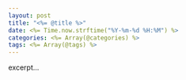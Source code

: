 ```yaml
---
layout: post
title: "<%= @title %>"
date: <%= Time.now.strftime("%Y-%m-%d %H:%M") %>
categories: <%= Array(@categories) %>
tags: <%= Array(@tags) %>
---
```

excerpt...
